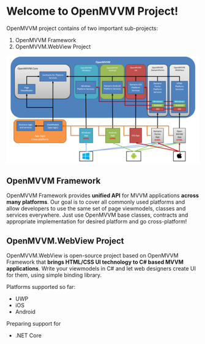 # Welcome to OpenMVVM Project!

OpenMVVM project contains of two important sub-projects:

1. OpenMVVM Framework
2. OpenMVVM.WebView Project

![OpenMVVM architecture diagram](https://raw.githubusercontent.com/BananaBytes/openmvvm/master/doc/images/OpenMVVM_diagram.PNG)

## OpenMVVM Framework

OpenMVVM Framework provides **unified API** for MVVM applications **across many platforms**.
Our goal is to cover all commonly used platforms and allow developers to use the same set of page viewmodels, classes and services everywhere.
Just use OpenMVVM base classes, contracts and appropriate implementation for desired platform and go cross-platform!

## OpenMVVM.WebView Project

OpenMVVM.WebView is open-source project based on OpenMVVM Framework that **brings HTML/CSS UI technology to C# based MVVM applications**.
Write your viewmodels in C# and let web designers create UI for them, using simple binding library.

Platforms supported so far:

* UWP
* iOS
* Android

Preparing support for
* .NET Core